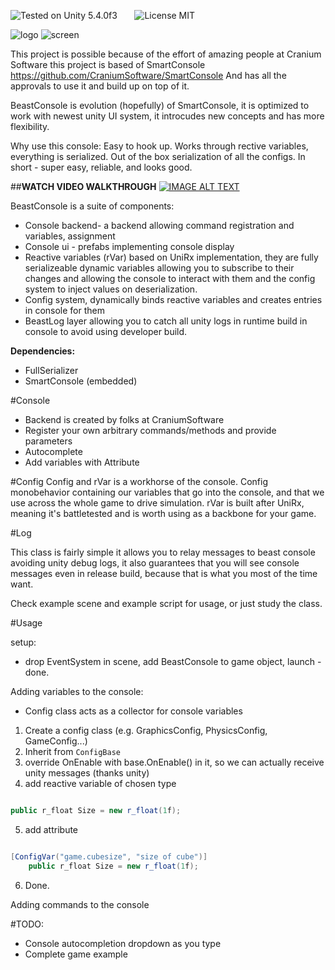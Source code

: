 ![Tested on Unity 5.4.0f3](https://img.shields.io/badge/Tested%20on%20unity-5.4.0f3-blue.svg?style=flat-square)&nbsp;&nbsp;&nbsp;&nbsp;&nbsp;&nbsp;
![License MIT](https://img.shields.io/badge/license-MIT-green.svg)

![logo](http://i.imgur.com/YJqW3LG.png)
![screen](http://i.imgur.com/Djw2FPc.png)

This project is possible because of the effort of amazing people at Cranium Software
this project is based of SmartConsole https://github.com/CraniumSoftware/SmartConsole
And has all the approvals to use it and build up on top of it.


BeastConsole is evolution (hopefully) of SmartConsole,
it is optimized to work with newest unity UI system, it introcudes new concepts and has more flexibility.

Why use this console:
Easy to hook up.
Works through rective variables, everything is serialized.
Out of the box serialization of all the configs.
In short - super easy, reliable, and looks good.

##**WATCH VIDEO WALKTHROUGH**
[![IMAGE ALT TEXT](http://img.youtube.com/vi/CzwG-N62g-g/0.jpg)](http://www.youtube.com/watch?v=CzwG-N62g-g "Walkthrough")

BeastConsole is a suite of components:
  * Console backend- a backend allowing command registration and variables, assignment
  * Console ui - prefabs implementing console display
  * Reactive variables (rVar) based on UniRx implementation, they are fully serializeable dynamic variables allowing you to subscribe to their changes and allowing the console to interact with them and the config system to inject values on deserialization.
  * Config system, dynamically binds reactive variables and creates entries in console for them
  * BeastLog layer allowing you to catch all unity logs in runtime build in console to avoid using developer build.

**Dependencies:** 
* FullSerializer
* SmartConsole (embedded) 




#Console
* Backend is created by folks at CraniumSoftware
* Register your own arbitrary commands/methods and provide parameters
* Autocomplete
* Add variables with Attribute

#Config
Config and rVar is a workhorse of the console. Config monobehavior containing our variables that go into the console,
and that we use across the whole game to drive simulation.
rVar is built after UniRx, meaning it's battletested and is worth using as a backbone for your game.



#Log

This class is fairly simple it allows you to relay messages to beast console avoiding unity debug logs, it also guarantees that you will see console messages even in release build, because that is what you most of the time want.

Check example scene and example script for usage, or just study the class.

#Usage

setup:
 * drop EventSystem in scene, add BeastConsole to game object, launch - done.
 
Adding variables to the console:
 * Config class acts as a collector for console variables
 1. Create a config class (e.g. GraphicsConfig, PhysicsConfig, GameConfig...) 
 2. Inherit from `ConfigBase` 
 3. override OnEnable with base.OnEnable() in it, so we can actually receive unity messages (thanks unity)
 4. add reactive variable of chosen type

```csharp

public r_float Size = new r_float(1f);

```

5. add attribute

```csharp

[ConfigVar("game.cubesize", "size of cube")]
    public r_float Size = new r_float(1f);

```
    
6. Done.

Adding commands to the console


#TODO:
 * Console autocompletion dropdown as you type
 * Complete game example
